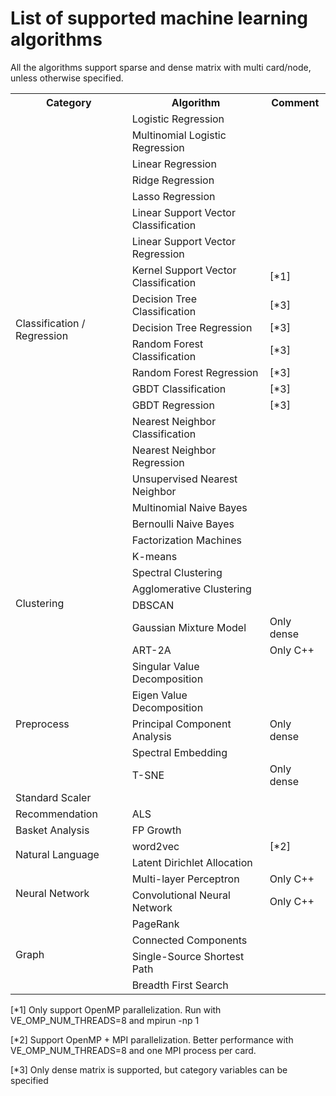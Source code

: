 List of supported machine learning algorithms
===

All the algorithms support sparse and dense matrix with multi
card/node, unless otherwise specified.

<table>
<tr><th>Category</th> <th>Algorithm</th> <th>Comment</th> </tr>
<tr> <td rowspan="20">Classification / Regression</td>
<td>Logistic Regression</td> <td></td> </tr>
<tr><td>Multinomial Logistic Regression</td> <td></td> </tr>
<tr><td>Linear Regression</td> <td></td> </tr>
<tr><td>Ridge Regression</td> <td></td> </tr>
<tr><td>Lasso Regression</td> <td></td> </tr>
<tr><td>Linear Support Vector Classification</td> <td></td> </tr>
<tr><td>Linear Support Vector Regression</td> <td></td> </tr>
<tr><td>Kernel Support Vector Classification</td> <td>[*1]</td> </tr>
<tr><td>Decision Tree Classification</td> <td>[*3]</td> </tr>
<tr><td>Decision Tree Regression</td> <td>[*3]</td> </tr>
<tr><td>Random Forest Classification</td> <td>[*3]</td> </tr>
<tr><td>Random Forest Regression</td> <td>[*3]</td> </tr>
<tr><td>GBDT Classification</td> <td>[*3]</td> </tr>
<tr><td>GBDT Regression</td> <td>[*3]</td> </tr>
<tr><td>Nearest Neighbor Classification</td> <td></td> </tr>
<tr><td>Nearest Neighbor Regression</td> <td></td> </tr>
<tr><td>Unsupervised Nearest Neighbor</td> <td></td> </tr>
<tr><td>Multinomial Naive Bayes</td> <td></td> </tr>
<tr><td>Bernoulli Naive Bayes</td> <td></td> </tr>
<tr><td>Factorization Machines</td> <td></td> </tr>
<tr><td rowspan="6">Clustering</td>
<td>K-means</td> <td></td> </tr>
<tr><td>Spectral Clustering</td> <td></td> </tr>
<tr><td>Agglomerative Clustering</td> <td></td> </tr>
<tr><td>DBSCAN</td> <td></td> </tr>
<tr><td>Gaussian Mixture Model</td> <td>Only dense</td> </tr>
<tr><td>ART-2A</td> <td>Only C++</td> </tr>
<tr><td rowspan="5">Preprocess</td>
<td>Singular Value Decomposition</td> <td></td> </tr>
<tr><td>Eigen Value Decomposition</td> <td></td> </tr>
<tr><td>Principal Component Analysis</td> <td>Only dense</td> </tr>
<tr><td>Spectral Embedding</td> <td></td> </tr>
<tr><td>T-SNE</td> <td>Only dense</td> </tr>
<tr><td>Standard Scaler</td> <td></td> </tr>
<tr><td>Recommendation</td> <td>ALS</td> <td></td> </tr>
<tr><td>Basket Analysis</td> <td>FP Growth</td> <td></td> </tr>
<tr><td rowspan="2">Natural Language</td>
<td>word2vec</td> <td>[*2]</td> </tr>
<tr><td>Latent Dirichlet Allocation</td> <td></td> </tr>
<tr><td rowspan="2">Neural Network</td>
<td>Multi-layer Perceptron</td> <td>Only C++</td> </tr>
<tr><td>Convolutional Neural Network</td> <td>Only C++</td> </tr>
<tr><td rowspan="4">Graph</td>
<td>PageRank</td> <td></td> </tr>
<tr><td>Connected Components</td> <td></td> </tr>
<tr><td>Single-Source Shortest Path</td> <td></td> </tr>
<tr><td>Breadth First Search</td> <td></td> </tr>
</table>

[*1] Only support OpenMP parallelization. 
     Run with VE_OMP_NUM_THREADS=8 and mpirun -np 1

[*2] Support OpenMP + MPI parallelization. 
     Better performance with VE_OMP_NUM_THREADS=8 and one MPI process per card.

[*3] Only dense matrix is supported, but category variables can be specified